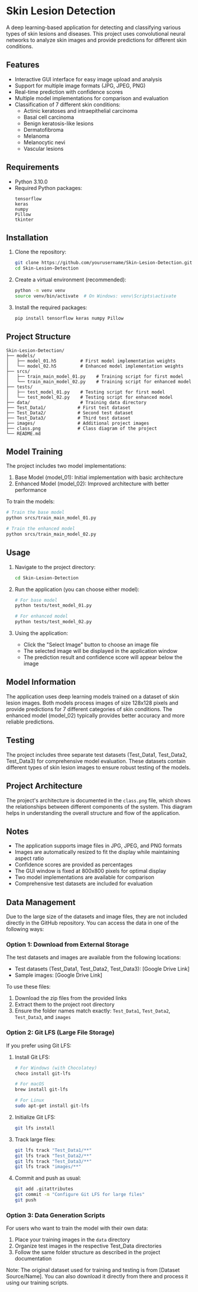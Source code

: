 # Skin Lesion Detection

A deep learning-based application for detecting and classifying various types of skin lesions and diseases. This project uses convolutional neural networks to analyze skin images and provide predictions for different skin conditions.

## Features

- Interactive GUI interface for easy image upload and analysis
- Support for multiple image formats (JPG, JPEG, PNG)
- Real-time prediction with confidence scores
- Multiple model implementations for comparison and evaluation
- Classification of 7 different skin conditions:
  - Actinic keratoses and intraepithelial carcinoma
  - Basal cell carcinoma
  - Benign keratosis-like lesions
  - Dermatofibroma
  - Melanoma
  - Melanocytic nevi
  - Vascular lesions

## Requirements

- Python 3.10.0
- Required Python packages:
  ```
  tensorflow
  keras
  numpy
  Pillow
  tkinter
  ```

## Installation

1. Clone the repository:
   ```bash
   git clone https://github.com/yourusername/Skin-Lesion-Detection.git
   cd Skin-Lesion-Detection
   ```

2. Create a virtual environment (recommended):
   ```bash
   python -m venv venv
   source venv/bin/activate  # On Windows: venv\Scripts\activate
   ```

3. Install the required packages:
   ```bash
   pip install tensorflow keras numpy Pillow
   ```

## Project Structure

```
Skin-Lesion-Detection/
├── models/
│   ├── model_01.h5         # First model implementation weights
│   └── model_02.h5         # Enhanced model implementation weights
├── srcs/
│   ├── train_main_model_01.py    # Training script for first model
│   └── train_main_model_02.py    # Training script for enhanced model
├── tests/
│   ├── test_model_01.py    # Testing script for first model
│   └── test_model_02.py    # Testing script for enhanced model
├── data/                   # Training data directory
├── Test_Data1/            # First test dataset
├── Test_Data2/            # Second test dataset
├── Test_Data3/            # Third test dataset
├── images/                # Additional project images
├── class.png              # Class diagram of the project
└── README.md
```

## Model Training

The project includes two model implementations:
1. Base Model (model_01): Initial implementation with basic architecture
2. Enhanced Model (model_02): Improved architecture with better performance

To train the models:
```bash
# Train the base model
python srcs/train_main_model_01.py

# Train the enhanced model
python srcs/train_main_model_02.py
```

## Usage

1. Navigate to the project directory:
   ```bash
   cd Skin-Lesion-Detection
   ```

2. Run the application (you can choose either model):
   ```bash
   # For base model
   python tests/test_model_01.py
   
   # For enhanced model
   python tests/test_model_02.py
   ```

3. Using the application:
   - Click the "Select Image" button to choose an image file
   - The selected image will be displayed in the application window
   - The prediction result and confidence score will appear below the image

## Model Information

The application uses deep learning models trained on a dataset of skin lesion images. Both models process images of size 128x128 pixels and provide predictions for 7 different categories of skin conditions. The enhanced model (model_02) typically provides better accuracy and more reliable predictions.

## Testing

The project includes three separate test datasets (Test_Data1, Test_Data2, Test_Data3) for comprehensive model evaluation. These datasets contain different types of skin lesion images to ensure robust testing of the models.

## Project Architecture

The project's architecture is documented in the `class.png` file, which shows the relationships between different components of the system. This diagram helps in understanding the overall structure and flow of the application.

## Notes

- The application supports image files in JPG, JPEG, and PNG formats
- Images are automatically resized to fit the display while maintaining aspect ratio
- Confidence scores are provided as percentages
- The GUI window is fixed at 800x800 pixels for optimal display
- Two model implementations are available for comparison
- Comprehensive test datasets are included for evaluation

## Data Management

Due to the large size of the datasets and image files, they are not included directly in the GitHub repository. You can access the data in one of the following ways:

### Option 1: Download from External Storage

The test datasets and images are available from the following locations:
- Test datasets (Test_Data1, Test_Data2, Test_Data3): [Google Drive Link]
- Sample images: [Google Drive Link]

To use these files:
1. Download the zip files from the provided links
2. Extract them to the project root directory
3. Ensure the folder names match exactly: `Test_Data1`, `Test_Data2`, `Test_Data3`, and `images`

### Option 2: Git LFS (Large File Storage)

If you prefer using Git LFS:

1. Install Git LFS:
   ```bash
   # For Windows (with Chocolatey)
   choco install git-lfs

   # For macOS
   brew install git-lfs

   # For Linux
   sudo apt-get install git-lfs
   ```

2. Initialize Git LFS:
   ```bash
   git lfs install
   ```

3. Track large files:
   ```bash
   git lfs track "Test_Data1/**"
   git lfs track "Test_Data2/**"
   git lfs track "Test_Data3/**"
   git lfs track "images/**"
   ```

4. Commit and push as usual:
   ```bash
   git add .gitattributes
   git commit -m "Configure Git LFS for large files"
   git push
   ```

### Option 3: Data Generation Scripts

For users who want to train the model with their own data:
1. Place your training images in the `data` directory
2. Organize test images in the respective Test_Data directories
3. Follow the same folder structure as described in the project documentation

Note: The original dataset used for training and testing is from [Dataset Source/Name]. You can also download it directly from there and process it using our training scripts.

